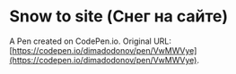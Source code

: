 # Snow to site (Снег на сайте)

A Pen created on CodePen.io. Original URL: [https://codepen.io/dimadodonov/pen/VwMWVye](https://codepen.io/dimadodonov/pen/VwMWVye).


